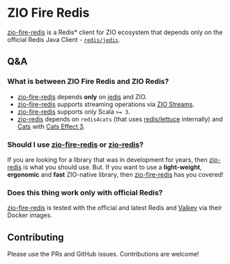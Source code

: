# ZIO Fire Redis

[zio-fire-redis] is a Redis\* client for ZIO ecosystem that depends only on the official Redis Java Client - [
`redis/jedis`][jedis].

## Q&A

### What is between ZIO Fire Redis and ZIO Redis?

- [zio-fire-redis] depends **only** on [jedis] and ZIO.
- [zio-fire-redis] supports streaming operations via [ZIO Streams][zio-streams].
- [zio-fire-redis] supports only Scala `>= 3`.
- [zio-redis] depends on `redis4cats` (that uses [redis/lettuce][lettuce] internally) and [Cats][cats]
  with [Cats Effect 3](https://typelevel.org/cats-effect/).

### Should I use [zio-fire-redis] or [zio-redis]?

If you are looking for a library that was in development for years, then [zio-redis] is what you should use. But.
If you want to use a **light-weight**, **ergonomic** and **fast** ZIO-native library, then [zio-fire-redis] has you
covered!

### Does this thing work only with official Redis?

[zio-fire-redis] is tested with the official and latest Redis and [Valkey][valkey] via their Docker images.


## Contributing

Please use the PRs and GitHub issues. Contributions are welcome!

[zio-fire-redis]: https://github.com/otobrglez/zio-fire-redis

[zio-redis]: https://github.com/zio/zio-redis

[jedis]: https://github.com/redis/jedis

[zio-streams]: https://zio.dev/reference/stream/

[lettuce]: https://github.com/redis/lettuce

[cats]: (https://typelevel.org/cats/)

[valkey]: https://hub.docker.com/r/valkey/valkey/
